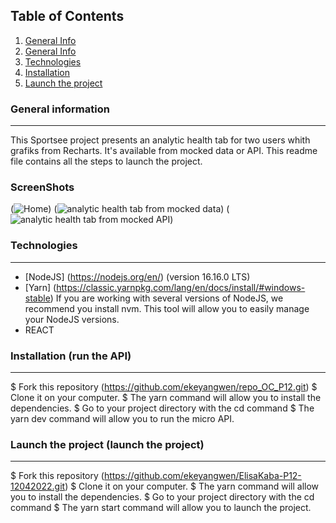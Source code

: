 ## Table of Contents
1. [General Info](#general-info)
2. [General Info](#general-info)
3. [Technologies](#technologies)
4. [Installation](#installation)
5. [Launch the project](#launch)
### General information
***
This Sportsee project presents an analytic health tab for two users whith grafiks from Recharts. It's available from mocked data or API.
This readme file contains all the steps to launch the project.

### ScreenShots

(![Home](https://user-images.githubusercontent.com/81231487/179760419-e68fbf7c-f978-41d0-a51f-6a48559d71e7.png))
(![analytic health tab from mocked data](https://user-images.githubusercontent.com/81231487/179760713-4c5dd12a-546b-4ed8-be17-737873df1c28.png))
(![analytic health tab from mocked API](https://user-images.githubusercontent.com/81231487/179761169-5726df59-4941-49b4-97fa-c8411c54023a.png))

### Technologies
***
 * [NodeJS] (https://nodejs.org/en/) (version 16.16.0 LTS)
 * [Yarn] (https://classic.yarnpkg.com/lang/en/docs/install/#windows-stable)
  If you are working with several versions of NodeJS, we recommend you install nvm. This tool will allow you to easily manage your NodeJS versions.
 * REACT
  
### Installation (run the API)
***
 $ Fork this repository (https://github.com/ekeyangwen/repo_OC_P12.git)
 $ Clone it on your computer.
 $ The yarn command will allow you to install the dependencies.
 $ Go to your project directory with the cd command
 $ The yarn dev command will allow you to run the micro API.
  
### Launch the project (launch the project)
***
 $ Fork this repository (https://github.com/ekeyangwen/ElisaKaba-P12-12042022.git)
 $ Clone it on your computer.
 $ The yarn command will allow you to install the dependencies.
 $ Go to your project directory with the cd command
 $ The yarn start command will allow you to launch the project.
